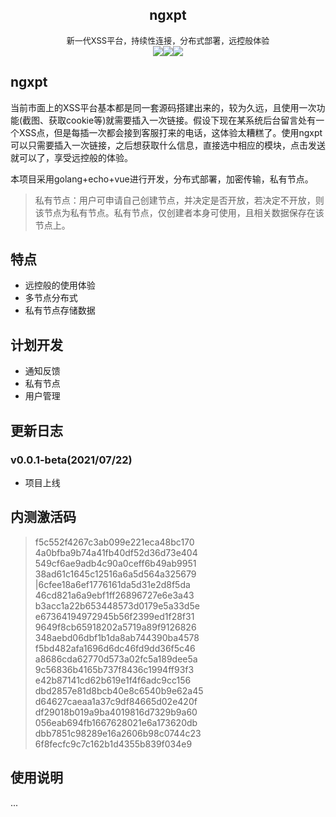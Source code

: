 <center><h2>ngxpt</h2></center>

<center><font size=2>新一代XSS平台，持续性连接，分布式部署，远控般体验</font></center>

<center><div style="float"><img src="https://img.shields.io/github/stars/Zer0ne-Sec/ngxpt?style=social"><img src="https://img.shields.io/github/forks/Zer0ne-Sec/ngxpt?style=social"><img src="https://img.shields.io/github/sponsors/Zer0ne-Sec"></div></center>

## ngxpt

当前市面上的XSS平台基本都是同一套源码搭建出来的，较为久远，且使用一次功能(截图、获取cookie等)就需要插入一次链接。假设下现在某系统后台留言处有一个XSS点，但是每插一次都会接到客服打来的电话，这体验太糟糕了。使用ngxpt可以只需要插入一次链接，之后想获取什么信息，直接选中相应的模块，点击发送就可以了，享受远控般的体验。

本项目采用golang+echo+vue进行开发，分布式部署，加密传输，私有节点。

> 私有节点：用户可申请自己创建节点，并决定是否开放，若决定不开放，则该节点为私有节点。私有节点，仅创建者本身可使用，且相关数据保存在该节点上。

## 特点

- 远控般的使用体验
- 多节点分布式
- 私有节点存储数据

## 计划开发

- 通知反馈
- 私有节点
- 用户管理



## 更新日志

### v0.0.1-beta(2021/07/22)

- 项目上线



## 内测激活码
> f5c552f4267c3ab099e221eca48bc170
4a0bfba9b74a41fb40df52d36d73e404
549cf6ae9adb4c90a0ceff6b49ab9951
38ad61c1645c12516a6a5d564a325679
|6cfee18a6ef1776161da5d31e2d8f5da
46cd821a6a9ebf1ff26896727e6e3a43
b3acc1a22b653448573d0179e5a33d5e
e67364194972945b56f2399ed1f28f31
9649f8cb65918202a5719a89f9126826
348aebd06dbf1b1da8ab744390ba4578
f5bd482afa1696d6dc46fd9dd36f5c46
a8686cda62770d573a02fc5a189dee5a
9c56836b4165b737f8436c1994ff93f3
e42b87141cd62b619e1f4f6adc9cc156
dbd2857e81d8bcb40e8c6540b9e62a45
d64627caeaa1a37c9df84665d02e420f
df29018b019a9ba4019816d7329b9a60
056eab694fb1667628021e6a173620db
dbb7851c98289e16a2606b98c0744c23
6f8fecfc9c7c162b1d4355b839f034e9

## 使用说明
...
